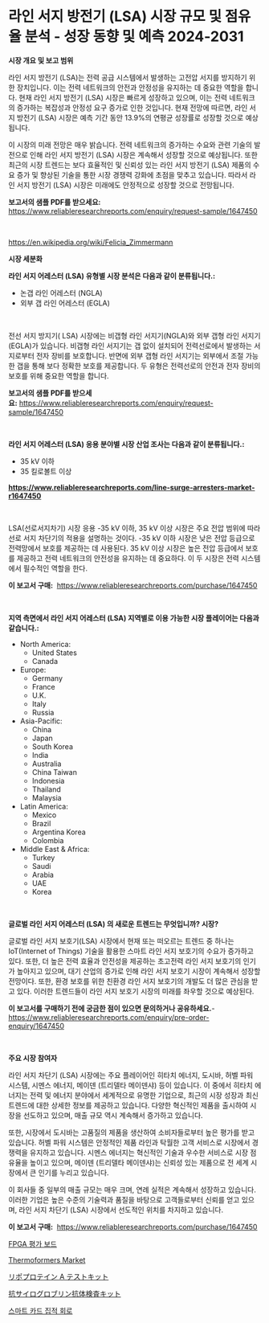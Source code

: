 <p><h1>라인 서지 방전기 (LSA) 시장 규모 및 점유율 분석 - 성장 동향 및 예측 2024-2031</h1></p><p><strong>시장 개요 및 보고 범위</strong></p>
<p><p>라인 서지 방전기 (LSA)는 전력 공급 시스템에서 발생하는 고전압 서지를 방지하기 위한 장치입니다. 이는 전력 네트워크의 안전과 안정성을 유지하는 데 중요한 역할을 합니다. 현재 라인 서지 방전기 (LSA) 시장은 빠르게 성장하고 있으며, 이는 전력 네트워크의 증가하는 복잡성과 안정성 요구 증가로 인한 것입니다. 현재 전망에 따르면, 라인 서지 방전기 (LSA) 시장은 예측 기간 동안 13.9%의 연평균 성장률로 성장할 것으로 예상됩니다. </p><p>이 시장의 미래 전망은 매우 밝습니다. 전력 네트워크의 증가하는 수요와 관련 기술의 발전으로 인해 라인 서지 방전기 (LSA) 시장은 계속해서 성장할 것으로 예상됩니다. 또한 최근의 시장 트렌드는 보다 효율적인 및 신뢰성 있는 라인 서지 방전기 (LSA) 제품의 수요 증가 및 향상된 기술을 통한 시장 경쟁력 강화에 초점을 맞추고 있습니다. 따라서 라인 서지 방전기 (LSA) 시장은 미래에도 안정적으로 성장할 것으로 전망됩니다.</p></p>
<p><strong>보고서의 샘플 PDF를 받으세요:</strong> <a href="https://www.reliableresearchreports.com/enquiry/request-sample/1647450">https://www.reliableresearchreports.com/enquiry/request-sample/1647450</a></p>
<p>&nbsp;</p>
<p><a href="https://en.wikipedia.org/wiki/Felicia_Zimmermann">https://en.wikipedia.org/wiki/Felicia_Zimmermann</a></p>
<p><strong>시장 세분화</strong></p>
<p><strong>라인 서지 어레스터 (LSA) 유형별 시장 분석은 다음과 같이 분류됩니다.:</strong></p>
<p><ul><li>논갭 라인 어레스터 (NGLA)</li><li>외부 갭 라인 어레스터 (EGLA)</li></ul></p>
<p>&nbsp;</p>
<p><p>전선 서지 방지기( LSA) 시장에는 비갭형 라인 서지기(NGLA)와 외부 갭형 라인 서지기(EGLA)가 있습니다. 비갭형 라인 서지기는 갭 없이 설치되어 전력선로에서 발생하는 서지로부터 전자 장비를 보호합니다. 반면에 외부 갭형 라인 서지기는 외부에서 조절 가능한 갭을 통해 보다 정확한 보호를 제공합니다. 두 유형은 전력선로의 안전과 전자 장비의 보호를 위해 중요한 역할을 합니다.</p></p>
<p><strong>보고서의 샘플 PDF를 받으세요:</strong>&nbsp;<a href="https://www.reliableresearchreports.com/enquiry/request-sample/1647450">https://www.reliableresearchreports.com/enquiry/request-sample/1647450</a></p>
<p>&nbsp;</p>
<p><strong> 라인 서지 어레스터 (LSA) 응용 분야별 시장 산업 조사는 다음과 같이 분류됩니다.:</strong></p>
<p><ul><li>35 kV 이하</li><li>35 킬로볼트 이상</li></ul></p>
<p><strong><a href="https://www.reliableresearchreports.com/line-surge-arresters-market-r1647450">https://www.reliableresearchreports.com/line-surge-arresters-market-r1647450</a></strong></p>
<p>&nbsp;</p>
<p><p>LSA(선로서지차기) 시장 응용 -35 kV 이하, 35 kV 이상 시장은 주요 전압 범위에 따라 선로 서지 차단기의 적용을 설명하는 것이다. -35 kV 이하 시장은 낮은 전압 등급으로 전력망에서 보호를 제공하는 데 사용된다. 35 kV 이상 시장은 높은 전압 등급에서 보호를 제공하고 전력 네트워크의 안전성을 유지하는 데 중요하다. 이 두 시장은 전력 시스템에서 필수적인 역할을 한다.</p></p>
<p><strong>이 보고서 구매:</strong>&nbsp; <a href="https://www.reliableresearchreports.com/purchase/1647450">https://www.reliableresearchreports.com/purchase/1647450</a></p>
<p>&nbsp;</p>
<p><strong>지역 측면에서 라인 서지 어레스터 (LSA) 지역별로 이용 가능한 시장 플레이어는 다음과 같습니다.:</strong></p>
<p><ul>
    <li>
        North America:
        <ul>
            <li>United States</li>
            <li>Canada</li>
        </ul>
    </li>
    <li>
        Europe:
        <ul>
            <li>Germany</li>
            <li>France</li>
            <li>U.K.</li>
            <li>Italy</li>
            <li>Russia</li>
        </ul>
    </li>
    <li>
        Asia-Pacific:
        <ul>
            <li>China</li>
            <li>Japan</li>
            <li>South Korea</li>
            <li>India</li>
            <li>Australia</li>
            <li>China Taiwan</li>
            <li>Indonesia</li>
            <li>Thailand</li>
            <li>Malaysia</li>
        </ul>
    </li>
    <li>
        Latin America:
        <ul>
            <li>Mexico</li>
            <li>Brazil</li>
            <li>Argentina Korea</li>
            <li>Colombia</li>
        </ul>
    </li>
    <li>
        Middle East & Africa:
        <ul>
            <li>Turkey</li>
            <li>Saudi</li>
            <li>Arabia</li>
            <li>UAE</li>
            <li>Korea</li>
        </ul>
    </li>
    </ul></p>
<p>&nbsp;</p>
<p><strong>글로벌 라인 서지 어레스터 (LSA) 의 새로운 트렌드는 무엇입니까? 시장?</strong></p>
<p><p>글로벌 라인 서지 보호기(LSA) 시장에서 현재 또는 떠오르는 트렌드 중 하나는 IoT(Internet of Things) 기술을 활용한 스마트 라인 서지 보호기의 수요가 증가하고 있다. 또한, 더 높은 전력 효율과 안전성을 제공하는 초고전력 라인 서지 보호기의 인기가 높아지고 있으며, 대기 산업의 증가로 인해 라인 서지 보호기 시장이 계속해서 성장할 전망이다. 또한, 환경 보호를 위한 친환경 라인 서지 보호기의 개발도 더 많은 관심을 받고 있다. 이러한 트렌드들이 라인 서지 보호기 시장의 미래를 좌우할 것으로 예상된다.</p></p>
<p><strong>이 보고서를 구매하기 전에 궁금한 점이 있으면 문의하거나 공유하세요.</strong>- <a href="https://www.reliableresearchreports.com/enquiry/pre-order-enquiry/1647450">https://www.reliableresearchreports.com/enquiry/pre-order-enquiry/1647450</a></p>
<p>&nbsp;</p>
<p><strong>주요 시장 참여자</strong></p>
<p><p>라인 서지 차단기 (LSA) 시장에는 주요 플레이어인 히타치 에너지, 도시바, 허벨 파워 시스템, 시멘스 에너지, 메이덴 (트리델타 메이덴샤) 등이 있습니다. 이 중에서 히타치 에너지는 전력 및 에너지 분야에서 세계적으로 유명한 기업으로, 최근의 시장 성장과 최신 트렌드에 대한 상세한 정보를 제공하고 있습니다. 다양한 혁신적인 제품을 출시하여 시장을 선도하고 있으며, 매출 규모 역시 계속해서 증가하고 있습니다.</p><p>또한, 시장에서 도시바는 고품질의 제품을 생산하여 소비자들로부터 높은 평가를 받고 있습니다. 허벨 파워 시스템은 안정적인 제품 라인과 탁월한 고객 서비스로 시장에서 경쟁력을 유지하고 있습니다. 시멘스 에너지는 혁신적인 기술과 우수한 서비스로 시장 점유율을 높이고 있으며, 메이덴 (트리델타 메이덴샤)는 신뢰성 있는 제품으로 전 세계 시장에서 큰 인기를 누리고 있습니다.</p><p>이 회사들 중 일부의 매출 규모는 매우 크며, 연례 실적은 계속해서 성장하고 있습니다. 이러한 기업은 높은 수준의 기술력과 품질을 바탕으로 고객들로부터 신뢰를 얻고 있으며, 라인 서지 차단기 (LSA) 시장에서 선도적인 위치를 차지하고 있습니다.</p></p>
<p><strong>이 보고서 구매:</strong>&nbsp;&nbsp;<a href="https://www.reliableresearchreports.com/purchase/1647450">https://www.reliableresearchreports.com/purchase/1647450</a></p>
<p><p><a href="https://github.com/ahmadrevanz10/Market-Research-Report-List-1/blob/main/8036956177327.md">FPGA 평가 보드</a></p><p><a href="https://github.com/guneycigdem35/Market-Research-Report-List-4/blob/main/thermoformers-market.md">Thermoformers Market</a></p><p><a href="https://github.com/JoanaNitzsche/Market-Research-Report-List-1/blob/main/3723834164359.md">リポプロテイン A テストキット</a></p><p><a href="https://github.com/LenoraKris2023/Market-Research-Report-List-1/blob/main/7257181164358.md">抗サイログロブリン抗体検査キット</a></p><p><a href="https://github.com/nigaleamar09/Market-Research-Report-List-1/blob/main/4949736177328.md">스마트 카드 집적 회로</a></p></p>